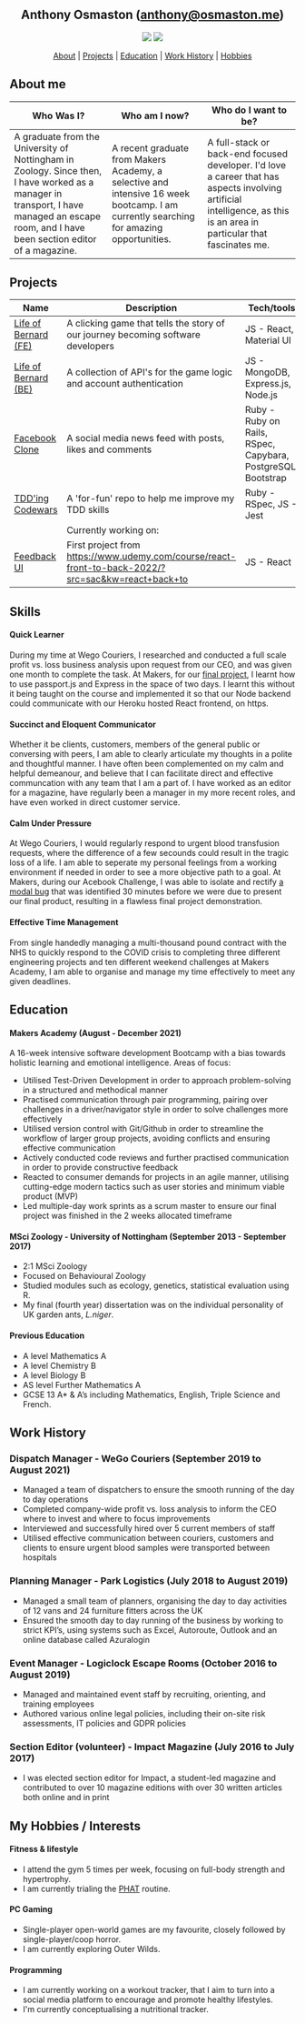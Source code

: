 <div align="center">

## Anthony Osmaston (anthony@osmaston.me)
<p> 

[<img src="https://img.shields.io/badge/Linkedin-Anthony%20Osmaston-blue?social&logo=linkedin&labelColor=0077B5&color=ffffff"/>](https://www.linkedin.com/in/ajosmaston/)
[<img src="https://img.shields.io/badge/Codewars-AJOsmaston-black?social&logo=codewars&labelColor=black&color=red" />](https://www.codewars.com/users/AJOsmaston)

[About](#about) | [Projects](#projects) | [Education](#education) | [Work History](#experience) | [Hobbies](#hobbies)

</div>


## <a name="about">About me</a>
| Who Was I? | Who am I now? | Who do I want to be? |
| --- | --- | --- |
| A graduate from the University of Nottingham in Zoology. Since then, I have worked as a manager in transport, I have managed an escape room, and I have been section editor of a magazine. | A recent graduate from Makers Academy, a selective and intensive 16 week bootcamp. I am currently searching for amazing opportunities. | A full-stack or back-end focused developer. I'd love a career that has aspects involving artificial intelligence, as this is an area in particular that fascinates me. |


## <a name="projects">Projects</a>

| Name   | Description | Tech/tools | Hosted Link |
| --- | --- | --- | --- |
| [Life of Bernard (FE)](https://github.com/AJOsmaston/EP3-Gaming-FE)  | A clicking game that tells the story of our journey becoming software developers | JS - React, Material UI | https://life-of-bernard.herokuapp.com/ |
| [Life of Bernard (BE)](https://github.com/AJOsmaston/EP3-Gaming-BE) | A collection of API's for the game logic and account authentication | JS - MongoDB, Express.js, Node.js  | https://life-of-bernard.herokuapp.com/ |
| [Facebook Clone](https://github.com/AJOsmaston/Acebook-st-bals)| A social media news feed with posts, likes and comments | Ruby - Ruby on Rails, RSpec, Capybara, PostgreSQL, Bootstrap | https://acebook-st-bals.herokuapp.com/ |
| [TDD'ing Codewars](https://github.com/AJOsmaston/codewars)| A 'for-fun' repo to help me improve my TDD skills | Ruby - RSpec, JS - Jest | |
| | Currently working on: | | |
| [Feedback UI](https://github.com/AJOsmaston/feedback-ui)| First project from https://www.udemy.com/course/react-front-to-back-2022/?src=sac&kw=react+back+to  | JS - React  | |

## <a name="skills">Skills</a>

#### Quick Learner

During my time at Wego Couriers, I researched and conducted a full scale profit vs. loss business analysis upon request from our CEO, and was given one month to complete the task. At Makers, for our [final project](https://life-of-bernard.herokuapp.com/), I learnt how to use passport.js and Express in the space of two days. I learnt this without it being taught on the course and implemented it so that our Node backend could communicate with our Heroku hosted React frontend, on https.

#### Succinct and Eloquent Communicator

Whether it be clients, customers, members of the general public or conversing with peers, I am able to clearly articulate my thoughts in a polite and thoughtful manner. I have often been complemented on my calm and helpful demeanour, and believe that I can facilitate direct and effective communcation with any team that I am a part of. I have worked as an editor for a magazine, have regularly been a manager in my more recent roles, and have even worked in direct customer service. 

#### Calm Under Pressure

At Wego Couriers, I would regularly respond to urgent blood transfusion requests, where the difference of a few secounds could result in the tragic loss of a life. I am able to seperate my personal feelings from a working environment if needed in order to see a more objective path to a goal. At Makers, during our Acebook Challenge, I was able to isolate and rectify [a modal bug](https://github.com/AJOsmaston/Acebook-st-bals/commit/68d62ae3a264e668e7e73f67cc125fa4bdf9b084) that was identified 30 minutes before we were due to present our final product, resulting in a flawless final project demonstration.

#### Effective Time Management

From single handedly managing a multi-thousand pound contract with the NHS to quickly respond to the COVID crisis to completing three different engineering projects and ten different weekend challenges at Makers Academy, I am able to organise and manage my time effectively to meet any given deadlines.

## <a name="education">Education</a>

#### Makers Academy (August - December 2021)
A 16-week intensive software development Bootcamp with a bias towards holistic learning and emotional intelligence. Areas of focus:
* Utilised Test-Driven Development in order to approach problem-solving in a structured and methodical manner
* Practised communication through pair programming, pairing over challenges in a driver/navigator style in order to solve challenges more effectively
* Utilised version control with Git/Github in order to streamline the workflow of larger group projects, avoiding conflicts and ensuring effective communication
* Actively conducted code reviews and further practised communication in order to provide constructive feedback
* Reacted to consumer demands for projects in an agile manner, utilising cutting-edge modern tactics such as user stories and minimum viable product (MVP)
* Led multiple-day work sprints as a scrum master to ensure our final project was finished in the 2 weeks allocated timeframe

#### MSci Zoology - University of Nottingham (September 2013 - September 2017)

- 2:1 MSci Zoology
- Focused on Behavioural Zoology
- Studied modules such as ecology, genetics, statistical evaluation using R.
- My final (fourth year) dissertation was on the individual personality of UK garden ants, _L.niger_.

#### Previous Education

- A level Mathematics A
- A level Chemistry B
- A level Biology B
- AS level Further Mathematics A
- GCSE 13 A* & A’s including Mathematics, English, Triple Science and French.

## <a name="experience">Work History</a>

<h3>Dispatch Manager - WeGo Couriers (September 2019 to August 2021)</h3> 
<ul>
  <li>Managed a team of dispatchers to ensure the smooth running of the day to day operations</li>
  <li>Completed company-wide profit vs. loss analysis to inform the CEO where to invest and where to focus improvements</li>
  <li>Interviewed and successfully hired over 5 current members of staff</li>
  <li>Utilised effective communication between couriers, customers and clients to ensure urgent blood samples were transported between hospitals</li>
</ul>
<h3>Planning Manager - Park Logistics (July 2018 to August 2019)</h3>
<ul>
  <li>Managed a small team of planners, organising the day to day activities of 12 vans and 24 furniture fitters across the UK</li>
  <li>Ensured the smooth day to day running of the business by working to strict KPI’s, using systems such as Excel, Autoroute, Outlook and an online database called Azuralogin</li>
</ul>
<h3>Event Manager - Logiclock Escape Rooms (October 2016 to August 2019)</h3>
<ul>
  <li>Managed and maintained event staff by recruiting, orienting, and training employees</li>
  <li>Authored various online legal policies, including their on-site risk assessments, IT policies and GDPR policies</li>
</ul>

<h3>Section Editor (volunteer) - Impact Magazine (July 2016 to July 2017)</h3>
<ul>
  <li>I was elected section editor for Impact, a student-led magazine and contributed to over 10 magazine editions with over 30 written articles both online and in print</li>
</ul>


## <a name="hobbies">My Hobbies / Interests</a>

#### Fitness & lifestyle 
* I attend the gym 5 times per week, focusing on full-body strength
and hypertrophy. 
* I am currently trialing the [PHAT](https://advancedbodymetrics.com/workout-routines/the-phat-workout-build-mass-strength/) routine.

#### PC Gaming
* Single-player open-world games are my favourite, closely followed by single-player/coop horror.
* I am currently exploring Outer Wilds.

#### Programming
* I am currently working on a workout tracker, that I aim to turn into a social media platform to encourage and promote healthy lifestyles.
* I'm currently conceptualising a nutritional tracker.
